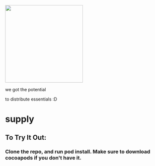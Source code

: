 <img src="https://github.com/mbzhu1/supply-webs/blob/master/src/resources/supply.svg?raw=true" width="250">

we got the potential

to distribute essentials :D
# supply



## To Try It Out:
### Clone the repo, and run pod install. Make sure to download cocoapods if you don't have it.
